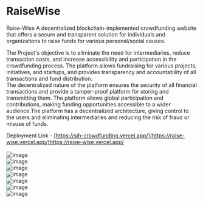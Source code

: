 # RaiseWise
Raise-Wise
A decentralized blockchain-implemented crowdfunding website that offers a secure and transparent solution for individuals and organizations to raise funds for various personal/social causes.

The Project's objective is to eliminate the need for intermediaries, reduce transaction costs, and increase accessibility and participation in the crowdfunding process. The platform allows fundraising for various projects, initiatives, and startups, and provides transparency and accountability of all transactions and fund distribution.
<br>
The decentralized nature of the platform ensures the security of all financial transactions and provide a tamper-proof platform for storing and transmitting them. The platform allows global participation and contributions, making funding opportunities accessible to a wider audience.The platform has a decentralized architecture, giving control to the users and eliminating intermediaries and reducing the risk of fraud or misuse of funds.
<br> 


Deployment Link - [https://sih-crowdfunding.vercel.app/](https://raise-wise.vercel.app/)https://raise-wise.vercel.app/
<br>
<br>
![image](https://github.com/Aadesh098/RaiseWise/assets/48157409/a40e37f5-9c46-4735-b975-c0f396baf5d3)
<br>
![image](https://github.com/Aadesh098/RaiseWise/assets/48157409/5eb457fd-c128-4080-b525-8db4296f19b7)
<br>
![image](https://github.com/Aadesh098/RaiseWise/assets/48157409/059eeb8d-25e6-4100-9d12-96afaa2319a6)
<br>
![image](https://github.com/Aadesh098/RaiseWise/assets/48157409/32542128-59ab-42cc-acff-8c7028a3979f)
<br>
![image](https://github.com/Aadesh098/RaiseWise/assets/48157409/48ccc950-0b22-40a0-a18b-d0244c70e538)
<br>
![image](https://github.com/Aadesh098/RaiseWise/assets/48157409/0050b06e-1a96-4b60-a813-a58eeff0ca9e)
<br>
![image](https://github.com/Aadesh098/RaiseWise/assets/48157409/ed53a731-ff41-43dd-bcd1-5060d2eab17f)

